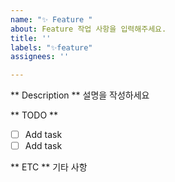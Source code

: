 ```yaml
---
name: "✨ Feature "
about: Feature 작업 사항을 입력해주세요.
title: ''
labels: "✨feature"
assignees: ''

---
```


** Description **
설명을 작성하세요

** TODO **
- [ ] Add task
- [ ] Add task

** ETC **
기타 사항
